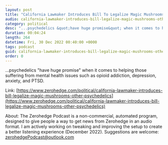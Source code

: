 ```yaml
---
layout: post
title: "California Lawmaker Introduces Bill To Legalize Magic Mushrooms, Other Psychedelics"
audio: california-lawmaker-introduces-bill-legalize-magic-mushrooms-other-psychedelics-0
category: political
desc: "...psychedelics &quot;have huge promise&quot; when it comes to helping those suffering from mental health issues such as opioid addiction, depression, anxiety, and PTSD."
duration: 00:04:24
length: 264
datetime: Fri, 30 Dec 2022 00:40:00 +0000
tags: podcast
guid: california-lawmaker-introduces-bill-legalize-magic-mushrooms-other-psychedelics-0
order: 0
---
```

...psychedelics &quot;have huge promise&quot; when it comes to helping those suffering from mental health issues such as opioid addiction, depression, anxiety, and PTSD.

Link: [https://www.zerohedge.com/political/california-lawmaker-introduces-bill-legalize-magic-mushrooms-other-psychedelics](https://www.zerohedge.com/political/california-lawmaker-introduces-bill-legalize-magic-mushrooms-other-psychedelics)

About: The Zerohedge Podcast is a non-commercial, automated program, designed to give people a way to get news from Zerohedge in an audio format.  I am actively working on tweaking and improving the setup to create a better listening experience (December 2022).  Suggestions are welcome: [zerohedgePodcast@outlook.com](mailto:zerohedgePodcast@outlook.com)